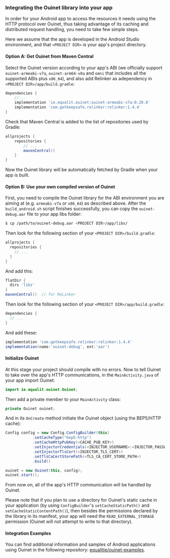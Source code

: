 ### Integrating the Ouinet library into your app

In order for your Android app to access the resources it needs using the HTTP
protocol over Ouinet, thus taking advantage of its caching and distributed
request handling, you need to take few simple steps.

Here we assume that the app is developed in the Android Studio environment,
and that `<PROJECT DIR>` is your app's project directory.

#### Option A: Get Ouinet from Maven Central

Select the Ouinet version according to your app's ABI (we officially support
`ouinet-armeabi-v7a`, `ouinet-arm64-v8a` and `omni` that includes all the
supported ABIs plus `x86_64`), and also add Relinker as adependency in
`<PROJECT DIR>/app/build.gradle`:

```groovy
dependencies {
    //...
    implementation 'ie.equalit.ouinet:ouinet-armeabi-v7a:0.20.0'
    implementation 'com.getkeepsafe.relinker:relinker:1.4.4'
}
```

Check that Maven Central is added to the list of repositories used by
Gradle:

```groovy
allprojects {
    repositories {
        // ...
        mavenCentral()
    }
}
```

Now the Ouinet library will be automatically fetched by Gradle when your app is built.

#### Option B: Use your own compiled version of Ouinet

First, you need to compile the Ouinet library for the ABI environment you are
aiming at (e.g. `armeabi-v7a` or `x86_64`) as described above.  After the
`build_android.sh` script finishes successfully, you can copy the
`ouinet-debug.aar` file to your app libs folder:

```sh
$ cp /path/to/ouinet-debug.aar <PROJECT DIR>/app/libs/
```

Then look for the following section of your `<PROJECT DIR>/build.gradle`:

```groovy
allprojects {
  repositories {
    // ...
  }
}
```

And add this:

```groovy
flatDir {
  dirs 'libs'
}
mavenCentral()  // for ReLinker
```

Then look for the following section of your `<PROJECT DIR>/app/build.gradle`:

```groovy
dependencies {
  // ...
}
```

And add these:

```groovy
implementation 'com.getkeepsafe.relinker:relinker:1.4.4'
implementation(name:'ouinet-debug', ext:'aar')
```

#### Initialize Ouinet

At this stage your project should compile with no errors.  Now to tell Ouinet
to take over the app's HTTP communications, in the `MainActivity.java` of your
app import Ouinet:

```java
import ie.equalit.ouinet.Ouinet;
```

Then add a private member to your `MainActivity` class:

```java
private Ouinet ouinet;
```

And in its `OnCreate` method initiate the Ouinet object (using the BEP5/HTTP
cache):

```java
Config config = new Config.ConfigBuilder(this)
            .setCacheType("bep5-http")
            .setCacheHttpPubKey(<CACHE_PUB_KEY>)
            .setInjectorCredentials(<INJECTOR_USERNAME>:<INJECTOR_PASSWORD>)
            .setInjectorTlsCert(<INJECTOR_TLS_CERT>)
            .setTlsCaCertStorePath(<TLS_CA_CERT_STORE_PATH>)
            .build()

ouinet = new Ouinet(this, config);
ouinet.start();
```

From now on, all of the app's HTTP communication will be handled by Ouinet.

Please note that if you plan to use a directory for Ouinet's static cache in
your application (by using `ConfigBuilder`'s `setCacheStaticPath()` and
`setCacheStaticContentPath()`), then besides the permissions declared by the
library in its manifest, your app will need the `READ_EXTERNAL_STORAGE`
permission (Ouinet will not attempt to write to that directory).

#### Integration Examples

You can find additional information and samples of Android applications using
Ouinet in the following repository:
[equalitie/ouinet-examples](https://gitlab.com/equalitie/ouinet-examples).
